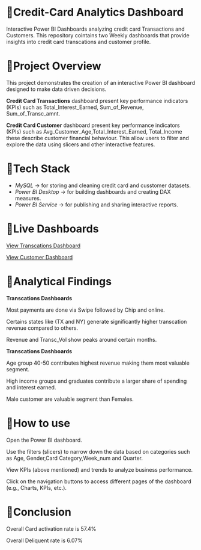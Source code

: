 # 🔗Credit-Card Analytics Dashboard
Interactive Power BI Dashboards analyzing credit card Transactions and Customers.
This repository cointains two Weekly dashboards that provide insights into credit card transcations and customer profile.  
# 🔗Project Overview
This project demonstrates the creation of an interactive Power BI dashboard designed to make data driven decisions.

**Credit Card Transactions** dashboard present key performance indicators (KPIs) such as Total_Interest_Earned, Sum_of_Revenue, Sum_of_Transc_amnt.

**Credit Card Customer** dashboard present key performance indicators (KPIs) such as Avg_Customer_Age,Total_Interest_Earned, Total_Income these describe customer financial behaviour.
This allow users to filter and explore the data using slicers and other interactive features.
# 🔗Tech Stack  
- *MySQL* → for storing and cleaning credit card  and cusstomer datasets.
- *Power BI Desktop* → for building dashboards and creating DAX measures.
- *Power BI Service* → for publishing and sharing interactive reports.
# 🔗Live Dashboards
[View Transcations Dashboard](https://app.powerbi.com/view?r=eyJrIjoiMWRhZWE0NDgtNjJmYi00MjI2LWFiYWItZWFjN2E5NmJkMTViIiwidCI6ImFkODkzZWU5LTU0YWEtNGIzZC05ODNjLTFhNzc3Y2U1YTgxOSJ9&pageName=10974a962c0750880673)

[View Customer Dashboard](https://app.powerbi.com/view?r=eyJrIjoiMWRhZWE0NDgtNjJmYi00MjI2LWFiYWItZWFjN2E5NmJkMTViIiwidCI6ImFkODkzZWU5LTU0YWEtNGIzZC05ODNjLTFhNzc3Y2U1YTgxOSJ9&pageName=0038427c38013a973706)
# 🔗Analytical Findings 
  **Transcations Dashboards**
  
  Most payments are done via Swipe followed by Chip and online.
  
  Certains states like (TX and NY) generate significantly higher transcation revenue compared to others.
  
  Revenue and Transc_Vol show peaks around certain months.

  **Transcations Dashboards**
  
  Age group 40-50 contributes highest revenue making them most valuable segment.
  
  High income groups and graduates contribute a larger share of spending and interest earned.
  
  Male customer are valuable segment than Females.
# 🔗How to use
  
Open the Power BI dashboard.

Use the filters (slicers) to narrow down the data based on categories such as Age, Gender,Card Category,Week_num and Quarter.

View KPIs (above mentioned) and trends to analyze business performance.

Click on the navigation buttons to access different pages of the dashboard (e.g., Charts, KPIs, etc.).
# 🔗Conclusion 

Overall Card activation rate is 57.4%

Overall Deliquent rate is 6.07%

  

